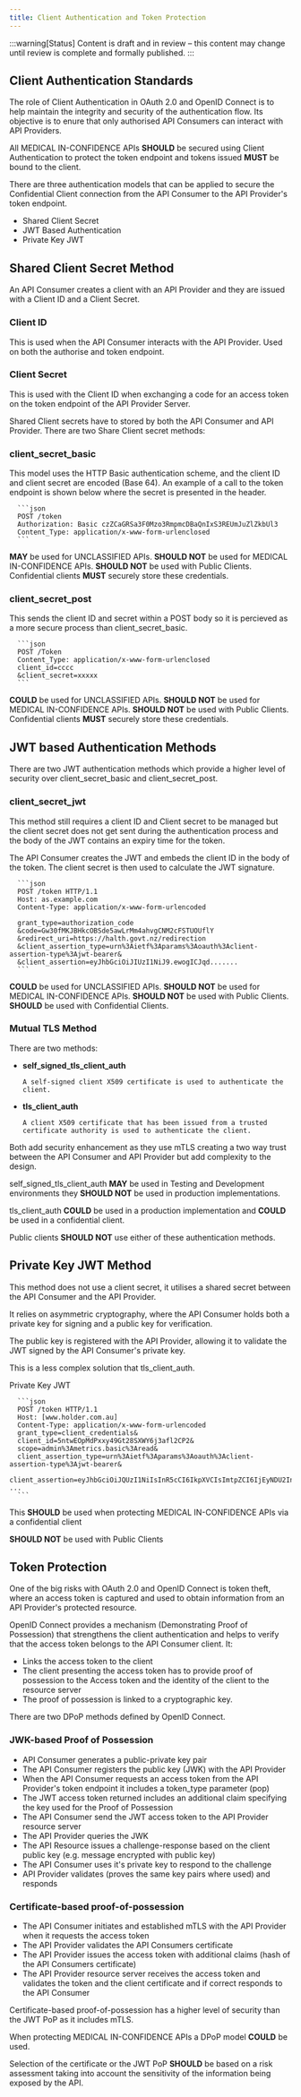 ```yaml
---
title: Client Authentication and Token Protection
---
```


:::warning[Status]
Content is draft and in review – this content may change until review is complete and formally published.
:::

## Client Authentication Standards

The role of Client Authentication in OAuth 2.0 and OpenID Connect is to help maintain the integrity and security of the authentication flow. Its objective is to enure that only authorised API Consumers can interact with API Providers.

All MEDICAL IN-CONFIDENCE APIs **SHOULD** be secured using Client Authentication to protect the token endpoint and tokens issued **MUST** be bound to the client.

There are three authentication models that can be applied to secure the Confidential Client connection from the API Consumer to the API Provider's token endpoint.

- Shared Client Secret
- JWT Based Authentication
- Private Key JWT

## Shared Client Secret Method

An API Consumer creates a client with an API Provider and they are issued with a Client ID and a Client Secret.

### Client ID

This is used when the API Consumer interacts with the API Provider. Used on both the authorise and token endpoint.

### Client Secret

This is used with the Client ID when exchanging a code for an access token on the token endpoint of the API Provider Server.

Shared Client secrets have to stored by both the API Consumer and API Provider. There are two Share Client secret methods:

### client_secret_basic

This model uses the HTTP Basic authentication scheme, and the client ID and client secret are encoded (Base 64). An example of a call to the token endpoint is shown below where the secret is presented in the header.

<!-- cspell:disable -->

      ```json
      POST /token
      Authorization: Basic czZCaGRSa3F0Mzo3RmpmcDBaQnIxS3REUmJuZlZkbUl3
      Content_Type: application/x-www-form-urlenclosed
      ```
**MAY** be used for UNCLASSIFIED APIs.
**SHOULD NOT** be used for MEDICAL IN-CONFIDENCE APIs.
**SHOULD NOT** be used with Public Clients.
Confidential clients **MUST** securely store these credentials.

### client_secret_post

This sends the client ID and secret within a POST body so it is percieved as a more secure process than client_secret_basic.

<!-- cspell:disable -->
      ```json
      POST /Token
      Content_Type: application/x-www-form-urlenclosed
      client_id=cccc
      &client_secret=xxxxx
      ```

<!-- cspell:enable -->

**COULD** be used for UNCLASSIFIED APIs.
**SHOULD NOT** be used for MEDICAL IN-CONFIDENCE APIs.
**SHOULD NOT** be used with Public Clients.
Confidential clients **MUST** securely store these credentials.

## JWT based Authentication Methods

There are two JWT authentication methods which provide a higher level of security over client_secret_basic and client_secret_post.

### client_secret_jwt

This method still requires a client ID and Client secret to be managed but the client secret does not get sent during the authentication process and the body of the JWT contains an expiry time for the token.

The API Consumer creates the JWT and embeds the client ID in the body of the token. The client secret is then used to calculate the JWT signature.

<!-- cspell:disable -->

      ```json
      POST /token HTTP/1.1
      Host: as.example.com
      Content-Type: application/x-www-form-urlencoded

      grant_type=authorization_code
      &code=Gw30fMKJBHkcOBSde5awLrMm4ahvgCNM2cFSTUOUflY
      &redirect_uri=https://halth.govt.nz/redirection
      &client_assertion_type=urn%3Aietf%3Aparams%3Aoauth%3Aclient-assertion-type%3Ajwt-bearer&
      &client_assertion=eyJhbGciOiJIUzI1NiJ9.ewogICJqd.......
      ```
<!-- cspell:enable -->

**COULD** be used for UNCLASSIFIED APIs.
**SHOULD NOT** be used for MEDICAL IN-CONFIDENCE APIs.
**SHOULD NOT** be used with Public Clients.
**SHOULD** be used with Confidential Clients.

### Mutual TLS Method

There are two methods:

- **self_signed_tls_client_auth**

      A self-signed client X509 certificate is used to authenticate the client.

- **tls_client_auth**

      A client X509 certificate that has been issued from a trusted certificate authority is used to authenticate the client.

Both add security enhancement as they use mTLS creating a two way trust between the API Consumer and API Provider but add complexity to the design.

self_signed_tls_client_auth **MAY** be used in Testing and Development environments they **SHOULD NOT** be used in production implementations.

tls_client_auth **COULD** be used in a production implementation and **COULD** be used in a confidential client.

Public clients **SHOULD NOT** use either of these authentication methods.

## Private Key JWT Method

This method does not use a client secret, it utilises a shared secret between the API Consumer and the API Provider.

It relies on asymmetric cryptography, where the API Consumer holds both a private key for signing and a public key for verification.

The public key is registered with the API Provider, allowing it to validate the JWT signed by the API Consumer's private key.

This is a less complex solution that tls_client_auth.

<!-- cspell:disable -->

Private Key JWT

      ```json
      POST /token HTTP/1.1
      Host: [www.holder.com.au]
      Content-Type: application/x-www-form-urlencoded
      grant_type=client_credentials&
      client_id=5ntwEOpMdPxxy49Gt28SXWY6j3afl2CP2&
      scope=admin%3Ametrics.basic%3Aread&
      client_assertion_type=urn%3Aietf%3Aparams%3Aoauth%3Aclient-assertion-type%3Ajwt-bearer&
      client_assertion=eyJhbGciOiJQUzI1NiIsInR5cCI6IkpXVCIsImtpZCI6IjEyNDU2In0.ey ...
      ```
<!-- cspell:enable -->

This **SHOULD** be used when protecting MEDICAL IN-CONFIDENCE APIs via a confidential client

**SHOULD NOT** be used with Public Clients

## Token Protection

One of the big risks with OAuth 2.0 and OpenID Connect is token theft, where an access token is captured and used to obtain information from an API Provider's protected resource.

OpenID Connect provides a mechanism (Demonstrating Proof of Possession) that strengthens the client authentication and helps to verify that the access token belongs to the API Consumer client. It:

- Links the access token to the client
- The client presenting the access token has to provide proof of possession to the Access token and the identity of the client to the resource server
- The proof of possession is linked to a cryptographic key.

There are two DPoP methods defined by OpenID Connect.

### JWK-based Proof of Possession

- API Consumer generates a public-private key pair
- The API Consumer registers the public key (JWK) with the API Provider
- When the API Consumer requests an access token from the API Provider's token endpoint it includes  a token_type parameter (pop)
- The JWT access token returned includes an additional claim specifying the key used for the Proof of Possession
- The API Consumer send the JWT access token to the API Provider resource server
- The API Provider queries the JWK
- The API Resource issues a challenge-response based on the client public key (e.g. message encrypted with public key)
- The API Consumer uses it's private key to respond to the challenge
- API Provider validates (proves the same key pairs where used) and responds

### Certificate-based proof-of-possession

- The API Consumer initiates and established mTLS with the API Provider when it requests the access token
- The API Provider validates the API Consumers certificate
- The API Provider issues the access token with additional claims  (hash of the API Consumers certificate)
- The API Provider resource server receives the access token and validates the token and the client certificate and if correct responds to the API Consumer

Certificate-based proof-of-possession has a higher level of security than the JWT PoP as it includes mTLS.

When protecting MEDICAL IN-CONFIDENCE APIs a DPoP model **COULD** be used.

Selection of the certificate or the JWT PoP **SHOULD** be based on a risk assessment taking into account the sensitivity of the information being exposed by the API.
